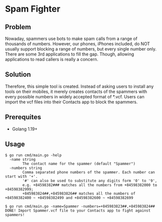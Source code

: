 # Spam Fighter

## Problem

Nowaday, spammers use bots to make spam calls from a range of thousands
of numbers. However, our phones, iPhones included, do NOT usually support
blocking a range of numbers, but every single number only. There are some
3rd applications to fill the gap. Though, allowing applications to read callers
is really a concern.

## Solution

Therefore, this simple tool is created. Instead of asking users to install any
tools on their mobiles, it merely creates contacts of the spammers with every
possible numbers in widely accepted format of *.vcf. Users can import the vcf
files into their Contacts app to block the spammers.

## Prerequites

- Golang 1.19+

## Usage

```
$ go run cmd/main.go -help
  -name string
        The contact name for the spammer (default "Spammer")
  -numbers string
        Comma separated phone numbers of the spammer. Each number can start with '+'.
        '#' can also be used to substitute any digits form '0' to '9',
        e.g. +84598382### matches all the numbers from +84598382000 to +84598382999;
        +845983824##,+845983826## matches all the numbers of +84598382400 ~ +84598382499 and +84598382600 ~ +84598382699

$ go run cmd/main.go -name=Spammer -numbers=+845983823##,+845983824##
DONE! Import Spammer.vcf file to your Contacts app to fight against spammers!
```